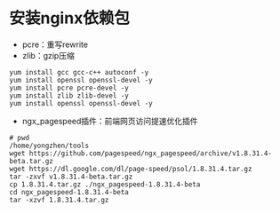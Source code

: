 # 安装nginx依赖包


- pcre：重写rewrite
- zlib：gzip压缩

```
yum install gcc gcc-c++ autoconf -y
yum install openssl openssl-devel -y 
yum install pcre pcre-devel -y
yum install zlib zlib-devel -y
yum install openssl openssl-devel -y
```

- ngx_pagespeed插件：前端网页访问提速优化插件 

``` 
# pwd
/home/yongzhen/tools
wget https://github.com/pagespeed/ngx_pagespeed/archive/v1.8.31.4-beta.tar.gz 
wget https://dl.google.com/dl/page-speed/psol/1.8.31.4.tar.gz 
tar -zxvf v1.8.31.4-beta.tar.gz 
cp 1.8.31.4.tar.gz ./ngx_pagespeed-1.8.31.4-beta 
cd ngx_pagespeed-1.8.31.4-beta 
tar -xzvf 1.8.31.4.tar.gz
```